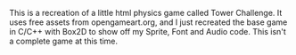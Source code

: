 This is a recreation of a little html physics game called Tower Challenge. It uses free assets from opengameart.org, and I just recreated the base game in C/C++ with Box2D to show off my Sprite, Font and Audio code. This isn't a complete game at this time. 
